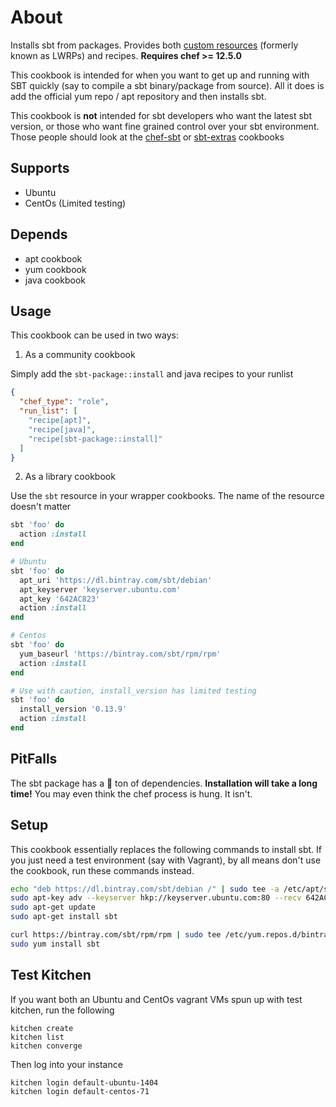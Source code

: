 # About

Installs sbt from packages. Provides both [custom resources](https://docs.chef.io/custom_resources.html) (formerly known as LWRPs) and recipes. **Requires chef >= 12.5.0**

This cookbook is intended for when you want to get up and running with SBT quickly (say to compile a sbt binary/package from source). All it does is add the official yum repo / apt repository and then installs sbt.

This cookbook is **not** intended for sbt developers who want the latest sbt version, or those who want fine grained control over your sbt environment. Those people should look at the [chef-sbt](https://supermarket.chef.io/cookbooks/chef-sbt) or [sbt-extras](https://supermarket.chef.io/cookbooks/sbt-extras) cookbooks


## Supports

- Ubuntu
- CentOs (Limited testing)

## Depends

- apt cookbook
- yum cookbook
- java cookbook

## Usage
This cookbook can be used in two ways:

1. As a community cookbook

Simply add the `sbt-package::install` and java recipes to your runlist

```json
{
  "chef_type": "role",
  "run_list": [
    "recipe[apt]",
    "recipe[java]",
    "recipe[sbt-package::install]"
  ]
}
```

2. As a library cookbook

Use the `sbt` resource in your wrapper cookbooks. The name of the resource doesn't matter

```ruby
sbt 'foo' do
  action :install
end
```

```ruby
# Ubuntu
sbt 'foo' do
  apt_uri 'https://dl.bintray.com/sbt/debian'
  apt_keyserver 'keyserver.ubuntu.com'
  apt_key '642AC823'
  action :install
end
```

```ruby
# Centos
sbt 'foo' do
  yum_baseurl 'https://bintray.com/sbt/rpm/rpm'
  action :install
end
```

```ruby
# Use with caution, install_version has limited testing
sbt 'foo' do
  install_version '0.13.9'
  action :install
end
```

## PitFalls

The sbt package has a :poop: ton of dependencies. **Installation will take a long time!** You may even think the chef process is hung. It isn't.

## Setup

This cookbook essentially replaces the following commands to install sbt. If you just need a test environment (say with Vagrant), by all means don't use the cookbook, run these commands instead.

```bash
echo "deb https://dl.bintray.com/sbt/debian /" | sudo tee -a /etc/apt/sources.list.d/sbt.list
sudo apt-key adv --keyserver hkp://keyserver.ubuntu.com:80 --recv 642AC823
sudo apt-get update
sudo apt-get install sbt
```

```bash
curl https://bintray.com/sbt/rpm/rpm | sudo tee /etc/yum.repos.d/bintray-sbt-rpm.repo
sudo yum install sbt
```

## Test Kitchen

If you want both an Ubuntu and CentOs vagrant VMs spun up with test kitchen, run the following

    kitchen create
    kitchen list
    kitchen converge

Then log into your instance

    kitchen login default-ubuntu-1404
    kitchen login default-centos-71
